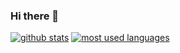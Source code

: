 ### Hi there 👋

[![github stats](https://github-readme-stats.vercel.app/api?username=vilhelmbergsoe&show_icons=true&count_private=true&theme=radical)](https://github.com/ERevere)
[![most used languages](https://github-readme-stats.vercel.app/api/top-langs/?username=vilhelmbergsoe&layout=compact&show_icons=true&count_private=true&theme=radical)](https://github.com/ERevere)
